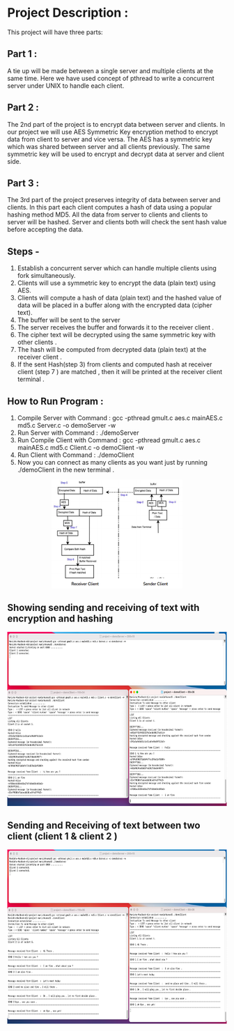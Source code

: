 # Project Description :
This project will have three parts:

## Part 1 :
A tie up will be made between a single server and multiple clients at
the same time. Here we have used concept of pthread to write a concurrent server under UNIX to handle each client.

## Part 2 :
The 2nd part of the project is to encrypt data between server and
clients. In our project we will use AES Symmetric Key encryption method to
encrypt data from client to server and vice versa. The AES has a symmetric
key which was shared between server and all clients previously. The same
symmetric key will be used to encrypt and decrypt data at server and client
side.

## Part 3 : 
The 3rd part of the project preserves integrity of data between
server and clients. In this part each client computes a hash of data using a
popular hashing method MD5. All the data from server to clients and clients
to server will be hashed. Server and clients both will check the sent hash
value before accepting the data.

## Steps -
1. Establish a concurrent server which can handle multiple clients using fork simultaneously.
2. Clients will use a symmetric key to encrypt the data (plain text) using AES.
3. Clients will compute a hash of data (plain text) and the hashed value of data will be placed in a buffer along with the encrypted data (cipher text).
4. The buffer will be sent to the server
5. The server receives the buffer and forwards it to the receiver client .
6. The cipher text will be decrypted using the same symmetric key with other clients .
7. The hash will be computed from decrypted data (plain text) at the receiver client .
8. If the sent Hash(step 3) from clients and computed hash at receiver client (step 7 ) are matched , then it will be printed at the receiver client terminal .

## How to Run Program :
1. Compile Server with Command :
gcc -pthread gmult.c aes.c mainAES.c md5.c Server.c -o demoServer -w
2. Run Server with Command :
./demoServer
3. Run Compile Client with Command :
gcc -pthread gmult.c aes.c mainAES.c md5.c Client.c -o demoClient -w
4. Run Client with Command :
./demoClient
5. Now you can connect as many clients as you want just by running
./demoClient in the new terminal .

<p align="center">
  <img src="Screenshot 2021-02-05 at 8.59.45 PM.png" height="250" width="300">
</p>

## Showing sending and receiving of text with encryption and hashing
<p align="center">
  <img src="Screenshot 2021-01-23 at 1.11.52 PM.png" height="400" width="700">
</p>

## Sending and Receiving of text between two client (client 1 & client 2 )
<p align="center">
  <img src="Screenshot 2021-01-23 at 3.42.01 PM.png" height="400" width="700">
</p>